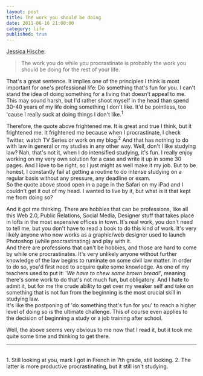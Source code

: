 ```yaml
---
layout: post
title: The work you should be doing
date: 2011-06-16 21:00:00
category: life
published: true
---
```

[Jessica Hische](http://brooksreview.net/2011/04/qotd-hische/):
> The work you do while you procrastinate is probably the work you should be doing for the rest of your life.

That's a great sentence. It implies one of the principles I think is most important for one's professional life: Do something that's fun for you. I can't stand the idea of doing something for a living that doesn't appeal to me. This may sound harsh, but I'd rather shoot myself in the head than spend 30-40 years of my life doing something I don't like. It'd be pointless, too 'cause I really suck at doing things I don't like.<sup>1</sup>

Therefore, the quote above frightened me. It is great and true I think, but it frightened me. It frightened me because when I procrastinate, I check Twitter, watch TV Series or work on my blog.<sup>2</sup> And that has nothing to do with law in general or my studies in any other way. Well, don't I like studying law? Nah, that's not it, when I do intensified studying, it's fun. I really enjoy working on my very own solution for a case and write it up in some 30 pages. And I love to be right, so I just might as well make it my job. But to be honest, I constantly fail at getting a routine to do intense studying on a regular basis without any pressure, any deadline or exam.  
So the quote above stood open in a page in the Safari on my iPad and I couldn't get it out of my head. I wanted to live by it, but what is it that kept me from doing so?

And it got me thinking. There are hobbies that can be professions, like all this Web 2.0, Public Relations, Social Media, Designer stuff that takes place in lofts in the most expensive offices in town. It's real work, you don't need to tell me, but you don't have to read a book to do this kind of work. It's very likely anyone who now works as a graphic/web designer used to launch Photoshop (while procrastinating) and play with it.  
And there are professions that can't be hobbies, and those are hard to come by while one procrastinates. It's very unlikely anyone without further knowledge of the law begins to ruminate on some civil law matter. In order to do so, you'd first need to acquire quite some knowledge. As one of my teachers used to put it: '*We have to chew some brown bread!*', meaning there's some work to do that's not much fun, but obligatory. And I hate to admit it, but for me the crude ability to get over my weaker self and take on something that is not fun from the beginning is the most crucial skill in studying law.  
It's like the postponing of 'do something that's fun for you' to reach a higher level of doing so is the ultimate challenge. This of course even applies to the decision of beginning a study or a job training after school.

Well, the above seems very obvious to me now that I read it, but it took me quite some time and thinking to get there.

---
<br>
1. Still looking at you, mark I got in French in 7th grade, still looking.
2. The latter is more productive procrastinating, but it still isn't studying.
